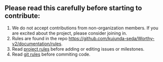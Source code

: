 ## Please read this carefully before starting to contribute:

1. We do not accept contributions from non-organization members. If you are excited about the project, please consider joining in.
2. Rules are found in the repo https://github.com/kujunda-seda/Worthy-v2/documentation/rules.
3. Read [project rules](https://github.com/kujunda-seda/Worthy-v2/documentation/rules/project-rules.md) before adding or editing issues or milestones.
4. Read [git rules](https://github.com/kujunda-seda/Worthy-v2/documentation/rules/git-flow.md) before commiting code.
